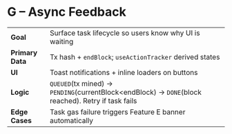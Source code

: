 # G – Async Feedback

|  |  |
|---|---|
| **Goal** | Surface task lifecycle so users know why UI is waiting |
| **Primary Data** | Tx hash + `endBlock`; `useActionTracker` derived states |
| **UI** | Toast notifications + inline loaders on buttons |
| **Logic** | `QUEUED`(tx mined) → `PENDING`(currentBlock<endBlock) → `DONE`(block reached). Retry if task fails |
| **Edge Cases** | Task gas failure triggers Feature E banner automatically | 